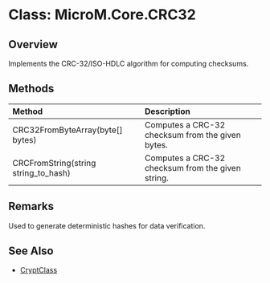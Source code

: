 # Class: MicroM.Core.CRC32

## Overview
Implements the CRC-32/ISO-HDLC algorithm for computing checksums.

## Methods
| Method | Description |
|:------------|:-------------|
| CRC32FromByteArray(byte[] bytes) | Computes a CRC-32 checksum from the given bytes. |
| CRCFromString(string string_to_hash) | Computes a CRC-32 checksum from the given string. |

## Remarks
Used to generate deterministic hashes for data verification.

## See Also
- [CryptClass](CryptClass.md)
